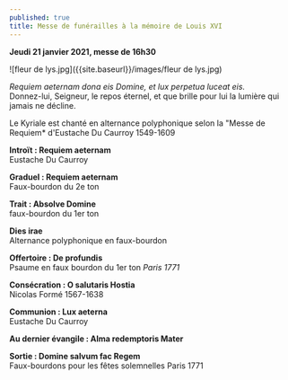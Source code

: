 ```yaml
---
published: true
title: Messe de funérailles à la mémoire de Louis XVI
---
```

**Jeudi 21 janvier 2021, messe de 16h30**  

![fleur de lys.jpg]({{site.baseurl}}/images/fleur de lys.jpg)


*Requiem aeternam dona eis Domine, et lux perpetua luceat eis.*  
Donnez-lui, Seigneur, le repos éternel, et que brille pour lui la lumière qui jamais ne décline.

Le Kyriale est chanté en alternance polyphonique selon la "Messe de Requiem* d'Eustache Du Caurroy 1549-1609

**Introït : Requiem aeternam**  
Eustache Du Caurroy

**Graduel : Requiem aeternam**  
Faux-bourdon du 2e ton

**Trait : Absolve Domine**  
faux-bourdon du 1er ton

**Dies irae**  
Alternance polyphonique en faux-bourdon

**Offertoire : De profundis**  
Psaume en faux bourdon du 1er ton *Paris 1771*

**Consécration : O salutaris Hostia**  
Nicolas Formé 1567-1638

**Communion : Lux aeterna**  
Eustache Du Caurroy

**Au dernier évangile : Alma redemptoris Mater**

**Sortie : Domine salvum fac Regem**  
Faux-bourdons pour les fêtes solemnelles Paris 1771
